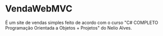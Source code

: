 # VendaWebMVC
É um site de vendas simples feito de acordo com o curso "C# COMPLETO Programação Orientada a Objetos + Projetos" do Nelio Alves.
